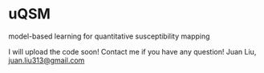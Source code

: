 # uQSM
model-based learning for quantitative susceptibility mapping

I will upload the code soon!
Contact me if you have any question! Juan Liu, juan.liu313@gmail.com
